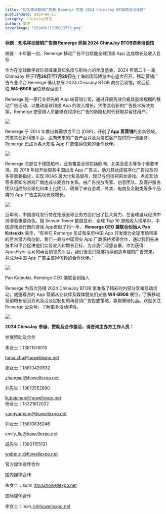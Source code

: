 ```yaml
---
title: "知名移动营销广告商 Remerge 亮相 2024 ChinaJoy BTOB商务洽谈馆"
publishDate: 2024-06-11
category: ChinaJoy专区
author: 莱尔
coverImage: "20240611225803729.png"
---
```


**标题：知名移动营销广告商 Remerge 亮相 2024 ChinaJoy BTOB商务洽谈馆**

摘要：十年磨一剑，Remerge 移动广告平台赋能全球顶级 App 达成增长及收入目标

作为在全球数字娱乐领域兼具知名度与影响力的年度盛会，2024 年第二十一届 ChinaJoy 将于**7月26日**至**7月29日**在上海新国际博览中心盛大召开。移动营销广告专业平台 Remerge 确认参展 2024 ChinaJoy BTOB 商务洽谈馆，欢迎莅临 **W4-B908** 展位参观洽谈！

Remerge 是一家行业领先的 App 端营销公司，通过开展高效且极具量级规模的移动广告活动，以推动全球顶级 App 的收入增长。凭借其创新的广告技术解决方案，Remerge 使营销人员能够在程序化广告的新隐私时代获取并留住用户。

![](https://ec-net-1251389766.cos.ap-shanghai.myqcloud.com/wp-content/uploads/2024/06/20240611225809758-1024x664.png)

Remerge 于 2014 年推出其需求方平台 (DSP)，开创了**App 再营销**的全新领域。凭借其创新科技平台、面向未来的广告产品以及为每位客户提供的一流服务，Remerge 已成为各大知名 App 厂商值得信赖的合作伙伴。

![](https://ec-net-1251389766.cos.ap-shanghai.myqcloud.com/wp-content/uploads/2024/06/20240611225805128-1024x669.png)

Remerge 总部位于德国柏林，业务覆盖全球包括欧洲、北美及亚太等多个重要市场。自 2018 年起开始服务中国出海 App 广告主，助力其达成程序化广告投放的多项重要指标，实现 ROAS 最大化和高留存，现已与包括莉莉丝游戏、点点互动等多家知名游戏厂商达成长期合作关系。由广告投放专家、创意团队、及客户服务团队组成的全球化和本土化团队，确保了来自游戏、外卖、电商及金融类等多个品类的 App 广告主实现长效增长。

![](https://ec-net-1251389766.cos.ap-shanghai.myqcloud.com/wp-content/uploads/2024/06/20240611225825543-1024x666.png)

近年来，中国游戏发行商在拓展全球业务方面付出了巨大努力，在全球游戏经济中扮演着重要角色。据 Sensor Tower 数据显示，全球 Top 10 游戏收入榜单中，中国游戏发行商的游戏 App贡献了约一半。 **Remerge CEO** **兼联合创始人 Pan Katsukis** 表示，“有幸在 Remerge 见证和亲历中国 App 开发商为全球市场带来的巨大潜力和创新。我们一直与中国顶尖 App 厂商保持紧密合作，通过我们先进技术和平台促进他们实现收入和增长目标，为此我们深感自豪。作为获得 AppsFlyer 认可的再营销领先平台，我们很高兴能够持续创造卓越的广告效果，并成为中国 App 广告主值得信赖的合作伙伴。”

![](https://ec-net-1251389766.cos.ap-shanghai.myqcloud.com/wp-content/uploads/2024/06/20240611225807849-1024x666.png)

Pan Katsukis, Remerge CEO 兼联合创始人

Remerge 为首次亮相 2024 ChinaJoy BTOB 馆准备了精彩的内容分享和互动活动，诚邀尊贵的 App 营销从业伙伴及媒体朋友们光临 **W4-B908** 展位，了解移动营销增长前沿资讯及洽谈定制化的再营销广告投放策略，赢取重磅礼品。欢迎关注 Remerge 公众号，了解更多活动详情。

![](https://ec-net-1251389766.cos.ap-shanghai.myqcloud.com/wp-content/uploads/2024/06/20240611225822587.jpg)

**2024 ChinaJoy** **参展、赞助及合作接洽，请咨询主办方工作人员：**

参展赞助及合作

朱女士：13811516015

toma.zhu@howellexpo.net

张女士：18810420832

zhangsui@howellexpo.net

刘先生：18610552880

liubaichen@howellexpo.net  
杨女士：15321612022

yangyanping@howellexpo.net

刘女士：15810836246

emily\_liu@howellexpo.net

戚先生：15801155131

weber.qi@howellexpo.net

官方媒体宣传合作

国内媒体合作

朱女士：sumi\_zhu@howellexpo.net

国际媒体合作

李女士：leah\_li@howellexpo.net
